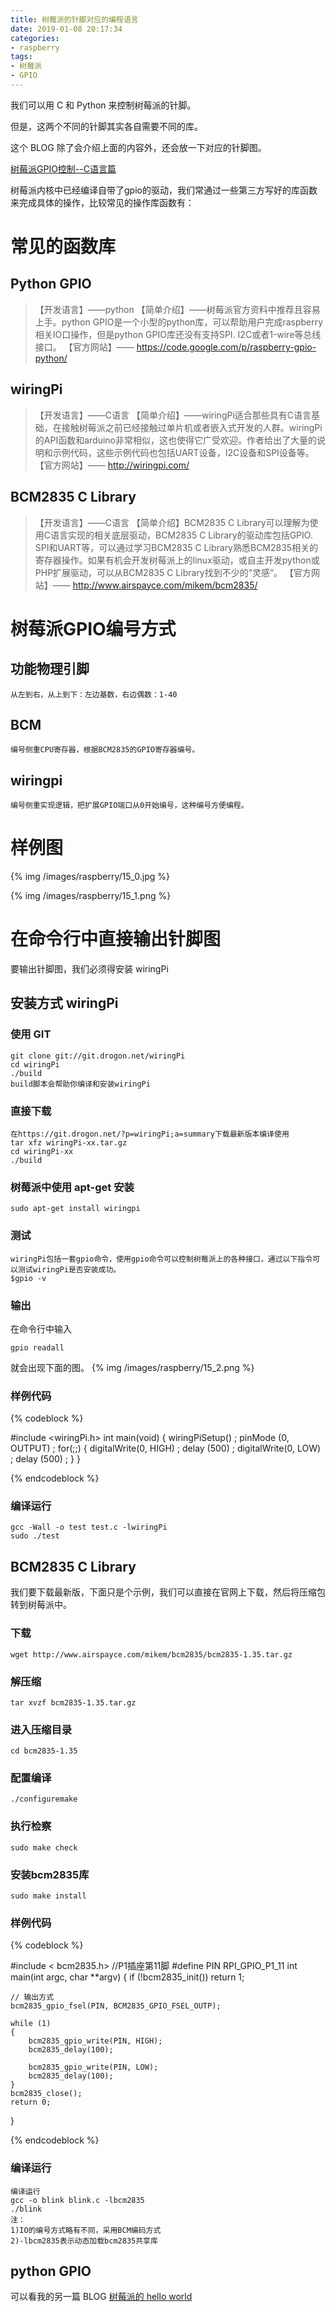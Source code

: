 ```yaml
---
title: 树莓派的针脚对应的编程语言
date: 2019-01-08 20:17:34
categories:
- raspberry
tags:
- 树莓派
- GPIO
---
```

我们可以用 C 和 Python 来控制树莓派的针脚。

但是，这两个不同的针脚其实各自需要不同的库。

这个 BLOG 除了会介绍上面的内容外，还会放一下对应的针脚图。

<!--more-->

[树莓派GPIO控制--C语言篇](https://blog.csdn.net/hu7850/article/details/51785560)

树莓派内核中已经编译自带了gpio的驱动，我们常通过一些第三方写好的库函数来完成具体的操作，比较常见的操作库函数有：

# 常见的函数库

## Python GPIO

>【开发语言】——python
【简单介绍】——树莓派官方资料中推荐且容易上手。python GPIO是一个小型的python库，可以帮助用户完成raspberry相关IO口操作，但是python GPIO库还没有支持SPI. I2C或者1-wire等总线接口。
【官方网站】—— https://code.google.com/p/raspberry-gpio-python/

## wiringPi

>【开发语言】——C语言
【简单介绍】——wiringPi适合那些具有C语言基础，在接触树莓派之前已经接触过单片机或者嵌入式开发的人群。wiringPi的API函数和arduino非常相似，这也使得它广受欢迎。作者给出了大量的说明和示例代码，这些示例代码也包括UART设备，I2C设备和SPI设备等。
【官方网站】—— http://wiringpi.com/

## BCM2835 C Library

>【开发语言】——C语言
【简单介绍】BCM2835 C Library可以理解为使用C语言实现的相关底层驱动，BCM2835 C Library的驱动库包括GPIO. SPI和UART等，可以通过学习BCM2835 C Library熟悉BCM2835相关的寄存器操作。如果有机会开发树莓派上的linux驱动，或自主开发python或PHP扩展驱动，可以从BCM2835 C Library找到不少的“灵感”。
【官方网站】—— http://www.airspayce.com/mikem/bcm2835/

# 树莓派GPIO编号方式

## 功能物理引脚

	从左到右，从上到下：左边基数，右边偶数：1-40

## BCM

	编号侧重CPU寄存器，根据BCM2835的GPIO寄存器编号。
	
## wiringpi

	编号侧重实现逻辑，把扩展GPIO端口从0开始编号，这种编号方便编程。
	
# 样例图

{% img /images/raspberry/15_0.jpg %}

{% img /images/raspberry/15_1.png %}

# 在命令行中直接输出针脚图

要输出针脚图，我们必须得安装 wiringPi

## 安装方式 wiringPi

### 使用 GIT

	git clone git://git.drogon.net/wiringPi
	cd wiringPi
	./build
	build脚本会帮助你编译和安装wiringPi

### 直接下载

	在https://git.drogon.net/?p=wiringPi;a=summary下载最新版本编译使用
	tar xfz wiringPi-xx.tar.gz
	cd wiringPi-xx
	./build

### 树莓派中使用 apt-get 安装

	sudo apt-get install wiringpi
	
### 测试

	wiringPi包括一套gpio命令，使用gpio命令可以控制树莓派上的各种接口，通过以下指令可以测试wiringPi是否安装成功。
	$gpio -v

### 输出
在命令行中输入
	
	gpio readall
	
就会出现下面的图。
{% img /images/raspberry/15_2.png %}
### 样例代码
{% codeblock %}

#include <wiringPi.h> 
int main(void) 
{ 
	wiringPiSetup() ; 
	pinMode (0, OUTPUT) ; 
	for(;;) 
	{ 
		digitalWrite(0, HIGH) ; delay (500) ; 
		digitalWrite(0, LOW) ; delay (500) ; 
	} 
}

{% endcodeblock %}
### 编译运行

	gcc -Wall -o test test.c -lwiringPi 
	sudo ./test

## BCM2835 C Library
我们要下载最新版，下面只是个示例，我们可以直接在官网上下载，然后将压缩包转到树莓派中。
### 下载

	wget http://www.airspayce.com/mikem/bcm2835/bcm2835-1.35.tar.gz
	
### 解压缩

	tar xvzf bcm2835-1.35.tar.gz
	
### 进入压缩目录

	cd bcm2835-1.35
	
### 配置编译

	./configuremake
	
### 执行检察

	sudo make check
	
### 安装bcm2835库

	sudo make install
	
### 样例代码
{% codeblock %}

#include < bcm2835.h> 
//P1插座第11脚 
#define PIN RPI_GPIO_P1_11 
int main(int argc, char **argv) 
{ 
	if (!bcm2835_init()) 
		return 1;

	// 输出方式 
	bcm2835_gpio_fsel(PIN, BCM2835_GPIO_FSEL_OUTP);

	while (1) 
	{ 
		bcm2835_gpio_write(PIN, HIGH); 
		bcm2835_delay(100);

		bcm2835_gpio_write(PIN, LOW); 
		bcm2835_delay(100); 
	} 
	bcm2835_close(); 
	return 0; 
}

{% endcodeblock %}
### 编译运行

	编译运行
	gcc -o blink blink.c -lbcm2835
	./blink
	注：
	1)IO的编号方式略有不同，采用BCM编码方式
	2)-lbcm2835表示动态加载bcm2835共享库


## python GPIO
可以看我的另一篇 BLOG
[树莓派的 hello world](https://benpaodewoniu.github.io/2018/12/27/raspberrypi6/)







